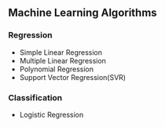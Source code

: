 ## Machine Learning Algorithms
### Regression
* Simple Linear Regression
* Multiple Linear Regression
* Polynomial Regression
* Support Vector Regression(SVR)
### Classification
* Logistic Regression
